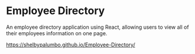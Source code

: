 # Employee Directory
An employee directory application using React, allowing users to view all of their employees information on one page. 
<br>

https://shelbypalumbo.github.io/Employee-Directory/